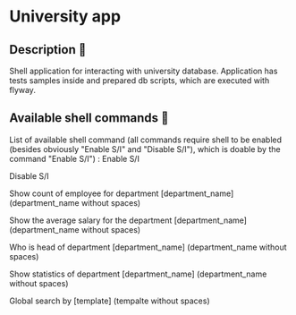 # University app 
## Description 📖
Shell application for interacting with university database.
Application has tests samples inside and prepared db scripts, which are executed with flyway.
## Available shell commands 🐚
List of available shell command (all commands require shell to be enabled (besides obviously "Enable S/I" and "Disable S/I"), which is doable by the command "Enable S/I") :
Enable S/I

Disable S/I

Show count of employee for department [department_name] (department_name without spaces)

Show the average salary for the department  [department_name] (department_name without spaces)

Who is head of department [department_name] (department_name without spaces)

Show statistics of department [department_name] (department_name without spaces)

Global search by [template] (tempalte without spaces)
